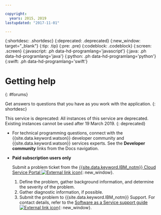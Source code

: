 ```yaml
---

copyright:
  years: 2015, 2019
lastupdated: "2017-11-01"

---
```


{:shortdesc: .shortdesc}
{:deprecated: .deprecated}
{:new_window: target="_blank"}
{:tip: .tip}
{:pre: .pre}
{:codeblock: .codeblock}
{:screen: .screen}
{:javascript: .ph data-hd-programlang='javascript'}
{:java: .ph data-hd-programlang='java'}
{:python: .ph data-hd-programlang='python'}
{:swift: .ph data-hd-programlang='swift'}

# Getting help
{: #forums}

Get answers to questions that you have as you work with the application.
{: shortdesc}

This service is deprecated: All instances of this service are deprecated. Existing instances cannot be used after 19 March 2019.
{: deprecated}

- For technical programming questions, connect with the {{site.data.keyword.watson}} developer community and {{site.data.keyword.watson}} services experts. See the **Developer community** links from the Docs navigation.

- **Paid subscription users only**

    Submit a problem ticket from the [{{site.data.keyword.IBM_notm}} Cloud Service Portal ![External link icon](../../icons/launch-glyph.svg "External link icon")](https://watson.service-now.com/wcp){: new_window}.
    1.  Define the problem, gather background information, and determine the severity of the problem.
    1.  Gather diagnostic information, if possible.
    1.  Submit the problem to {{site.data.keyword.IBM_notm}} Support. For contact details, refer to the [Software as a Service support guide ![External link icon](../../icons/launch-glyph.svg "External link icon")](https://www-01.ibm.com/software/support/acceleratedvalue/SaaS_Handbook_V18.pdf){: new_window}.
